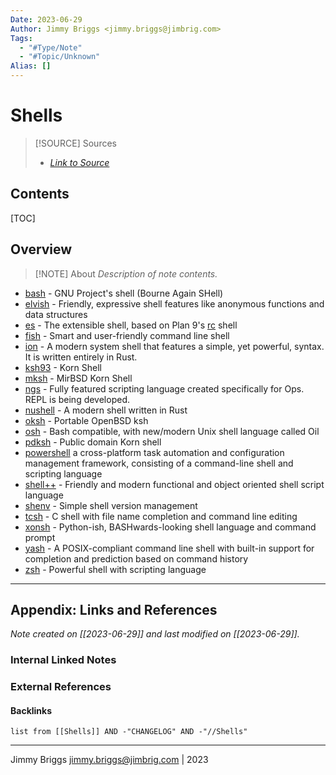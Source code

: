 ```yaml
---
Date: 2023-06-29
Author: Jimmy Briggs <jimmy.briggs@jimbrig.com>
Tags:
  - "#Type/Note"
  - "#Topic/Unknown"
Alias: []
---
```


# Shells

> [!SOURCE] Sources
> - *[Link to Source]()*

## Contents

[TOC]

## Overview

> [!NOTE] About
> *Description of note contents.*

- [bash](https://www.gnu.org/software/bash/) - GNU Project's shell (Bourne Again SHell)
- [elvish](https://elv.sh/) - Friendly, expressive shell features like anonymous functions and data structures
- [es](https://wryun.github.io/es-shell/) - The extensible shell, based on Plan 9's [rc](https://github.com/rakitzis/rc) shell
- [fish](https://fishshell.com/) - Smart and user-friendly command line shell
- [ion](https://github.com/redox-os/ion) - A modern system shell that features a simple, yet powerful, syntax. It is written entirely in Rust.
- [ksh93](https://github.com/att/ast) - Korn Shell
- [mksh](https://github.com/MirBSD/mksh) - MirBSD Korn Shell
- [ngs](https://github.com/ngs-lang/ngs) - Fully featured scripting language created specifically for Ops. REPL is being developed.
- [nushell](https://github.com/nushell/nushell) - A modern shell written in Rust
- [oksh](https://github.com/ibara/oksh) - Portable OpenBSD ksh
- [osh](https://www.oilshell.org/) - Bash compatible, with new/modern Unix shell language called Oil
- [pdksh](https://cvsweb.openbsd.org/cgi-bin/cvsweb/src/bin/ksh/) - Public domain Korn shell
- [powershell](https://docs.microsoft.com/en-us/powershell/scripting/overview) a cross-platform task automation and configuration management framework, consisting of a command-line shell and scripting language
- [shell++](https://github.com/alexst07/shell-plus-plus) - Friendly and modern functional and object oriented shell script language
- [shenv](https://github.com/shenv/shenv) - Simple shell version management
- [tcsh](https://www.tcsh.org/) - C shell with file name completion and command line editing
- [xonsh](https://xon.sh/) - Python-ish, BASHwards-looking shell language and command prompt
- [yash](https://yash.osdn.jp/) - A POSIX-compliant command line shell with built-in support for completion and prediction based on command history
- [zsh](https://www.zsh.org/) - Powerful shell with scripting language


***

## Appendix: Links and References

*Note created on [[2023-06-29]] and last modified on [[2023-06-29]].*

### Internal Linked Notes

### External References

#### Backlinks

```dataview
list from [[Shells]] AND -"CHANGELOG" AND -"//Shells"
```


***

Jimmy Briggs <jimmy.briggs@jimbrig.com> | 2023

